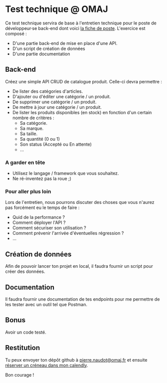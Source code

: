 # Test technique @ OMAJ

Ce test technique servira de base à l'entretien technique pour le poste de développeur·se back-end dont voici [la fiche de poste](https://www.welcometothejungle.com/fr/companies/omaj/jobs/developpeur-se-back-end-en-apprentissage_saint-ouen). L'exercice est composé :

- D'une partie back-end de mise en place d'une API.
- D'un script de création de données
- D'une partie documentation

## Back-end

Créez une simple API CRUD de catalogue produit. Celle-ci devra permettre :

- De lister des catégories d'articles.
- D'ajouter ou d'éditer une catégorie / un produit.
- De supprimer une catégorie / un produit.
- De mettre à jour une catégorie / un produit.
- De lister les produits disponibles (en stock) en fonction d'un certain nombre de critères :
  - Sa catégorie.
  - Sa marque.
  - Sa taille.
  - Sa quantité (0 ou 1)
  - Son status (Accepté ou En attente)
  - ...

### A garder en tête

- Utilisez le langage / framework que vous souhaitez.
- Ne ré-inventez pas la roue ;)

### Pour aller plus loin

Lors de l'entretien, nous pourrons discuter des choses que vous n'aurez pas forcément eu le temps de faire :

- Quid de la performance ?
- Comment déployer l'API ?
- Comment sécuriser son utilisation ?
- Comment prévenir l'arrivée d'éventuelles régression ?
- ...

## Création de données

Afin de pouvoir lancer ton projet en local, il faudra fournir un script pour créer des données.

## Documentation

Il faudra fournir une documentation de tes endpoints pour me permettre de les tester avec un outil tel que Postman.

## Bonus

Avoir un code testé.

## Restitution

Tu peux envoyer ton dépôt github à pierre.naudot@omaj.fr et ensuite [réserver un créneau dans mon calendly](https://calendly.com/d/z85-7hk-hwq/entretien-technique-1h).

Bon courage !
